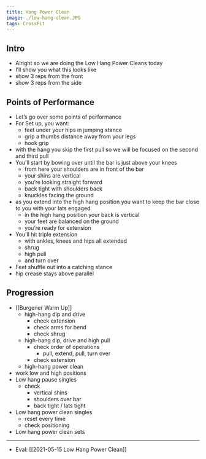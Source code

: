 ```yaml
---
title: Hang Power Clean
image: ./low-hang-clean.JPG
tags: CrossFit
---
```


## Intro
- Alright so we are doing the Low Hang Power Cleans today
- I’ll show you what this looks like
- show 3 reps from the front
- show 3 reps from the side

## Points of Performance
- Let’s go over some points of performance
- For Set up, you want:
    - feet under your hips in jumping stance
    - grip a thumbs distance away from your legs
    - hook grip
- with the hang you skip the first pull so we will be focused on the second and third pull
- You’ll start by bowing over until the bar is just above your knees
    - from here your shoulders are in front of the bar
    - your shins are vertical
    - you’re looking straight forward
    - back tight with shoulders back
    - knuckles facing the ground
- as you extend into the high hang position you want to keep the bar close to you with your lats engaged
    - in the high hang position your back is vertical
    - your feet are balanced on the ground
    - you’re ready for extension
- You’ll hit triple extension
    - with ankles, knees and hips all extended
    - shrug
    - high pull
    - and turn over
- Feet shuffle out into a catching stance
- hip crease stays above parallel
## Progression
- [[Burgener Warm Up]]
  - high-hang dip and drive
    - check extension
    - check arms for bend
    - check shrug
  - high-hang dip, drive and high pull
    - check order of operations
      - pull, extend, pull, turn over
    - check extension
  - high-hang power clean
- work low and high positions
- Low hang pause singles
  - check
    - vertical shins
    - shoulders over bar
    - back tight / lats tight
- Low hang power clean singles
  - reset every time
  - check positioning
- Low hang power clean sets


---

- Eval: [[2021-05-15 Low Hang Power Clean]]

